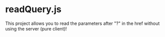 # readQuery.js
This project allows you to read the parameters after "?" in the href without using the server (pure client)!
